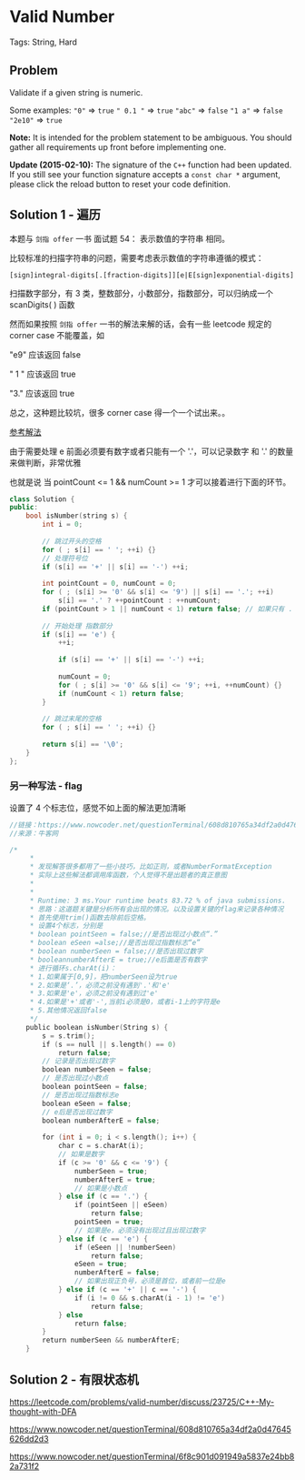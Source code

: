 # Valid Number

Tags: String, Hard

## Problem

Validate if a given string is numeric.

Some examples:
`"0"` => `true`
`" 0.1 "` => `true`
`"abc"` => `false`
`"1 a"` => `false`
`"2e10"` => `true`

**Note:** It is intended for the problem statement to be ambiguous. You should gather all requirements up front before implementing one.

**Update (2015-02-10):**
The signature of the `C++` function had been updated. If you still see your function signature accepts a `const char *` argument, please click the reload button  to reset your code definition.

## Solution 1 - 遍历

本题与 `剑指 offer` 一书 面试题 54： 表示数值的字符串 相同。

比较标准的扫描字符串的问题，需要考虑表示数值的字符串遵循的模式：

`[sign]integral-digits[.[fraction-digits]][e|E[sign]exponential-digits]`

扫描数字部分，有 3 类，整数部分，小数部分，指数部分，可以归纳成一个 scanDigits( ) 函数



然而如果按照 `剑指 offer` 一书的解法来解的话，会有一些 leetcode 规定的 corner case 不能覆盖，如

"e9" 应该返回 false

"  1  " 应该返回 true

"3." 	应该返回 true

总之，这种题比较坑，很多 corner case 得一个一个试出来。。

[参考解法](https://leetcode.com/problems/valid-number/discuss/23762/A-simple-solution-in-cpp)

由于需要处理 e 前面必须要有数字或者只能有一个 '.'，可以记录数字 和 '.' 的数量来做判断，非常优雅

也就是说 当 pointCount <= 1 && numCount >= 1 才可以接着进行下面的环节。

```cpp
class Solution {
public:
    bool isNumber(string s) {
        int i = 0;
        
        // 跳过开头的空格
        for ( ; s[i] == ' '; ++i) {}
        // 处理符号位
        if (s[i] == '+' || s[i] == '-') ++i;
        
        int pointCount = 0, numCount = 0;
        for ( ; (s[i] >= '0' && s[i] <= '9') || s[i] == '.'; ++i)
            s[i] == '.' ? ++pointCount : ++numCount;
        if (pointCount > 1 || numCount < 1) return false; // 如果只有 . 没有数字也是可以的
        
        // 开始处理 指数部分
        if (s[i] == 'e') {
            ++i;
            
            if (s[i] == '+' || s[i] == '-') ++i;
            
            numCount = 0;
            for ( ; s[i] >= '0' && s[i] <= '9'; ++i, ++numCount) {}
            if (numCount < 1) return false;
        }
        
        // 跳过末尾的空格
        for ( ; s[i] == ' '; ++i) {}
        
        return s[i] == '\0';
    }
};
```

### 另一种写法 - flag

设置了 4 个标志位，感觉不如上面的解法更加清晰

```cpp
//链接：https://www.nowcoder.net/questionTerminal/608d810765a34df2a0d47645626dd2d3
//来源：牛客网

/*
     *
     * 发现解答很多都用了一些小技巧，比如正则，或者NumberFormatException
     * 实际上这些解法都调用库函数，个人觉得不是出题者的真正意图
     *
     *
     * Runtime: 3 ms.Your runtime beats 83.72 % of java submissions.
     * 思路：这道题关键是分析所有会出现的情况。以及设置关键的flag来记录各种情况
     * 首先使用trim()函数去除前后空格。
     * 设置4个标志，分别是
     * boolean pointSeen = false;//是否出现过小数点“.”
     * boolean eSeen =alse;//是否出现过指数标志“e”
     * boolean numberSeen = false;//是否出现过数字
     * booleannumberAfterE = true;//e后面是否有数字
     * 进行循环s.charAt(i)：
     * 1.如果属于[0,9]，把numberSeen设为true
     * 2.如果是‘.’，必须之前没有遇到'.'和'e'
     * 3.如果是'e'，必须之前没有遇到过'e'
     * 4.如果是'+'或者'-',当前i必须是0，或者i-1上的字符是e
     * 5.其他情况返回false
     */
    public boolean isNumber(String s) {
        s = s.trim();
        if (s == null || s.length() == 0)
            return false;
        // 记录是否出现过数字
        boolean numberSeen = false;
        // 是否出现过小数点
        boolean pointSeen = false;
        // 是否出现过指数标志e
        boolean eSeen = false;
        // e后是否出现过数字
        boolean numberAfterE = false;
 
        for (int i = 0; i < s.length(); i++) {
            char c = s.charAt(i);
            // 如果是数字
            if (c >= '0' && c <= '9') {
                numberSeen = true;
                numberAfterE = true;
                // 如果是小数点
            } else if (c == '.') {
                if (pointSeen || eSeen)
                    return false;
                pointSeen = true;
                // 如果是e，必须没有出现过且出现过数字
            } else if (c == 'e') {
                if (eSeen || !numberSeen)
                    return false;
                eSeen = true;
                numberAfterE = false;
                // 如果出现正负号，必须是首位，或者前一位是e
            } else if (c == '+' || c == '-') {
                if (i != 0 && s.charAt(i - 1) != 'e')
                    return false;
            } else
                return false;
        }
        return numberSeen && numberAfterE;
    }
```





## Solution 2 - 有限状态机

https://leetcode.com/problems/valid-number/discuss/23725/C++-My-thought-with-DFA

https://www.nowcoder.net/questionTerminal/608d810765a34df2a0d47645626dd2d3

https://www.nowcoder.net/questionTerminal/6f8c901d091949a5837e24bb82a731f2